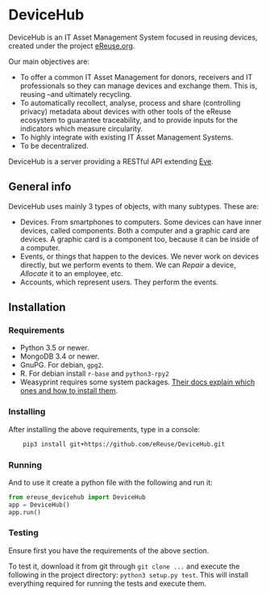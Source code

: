 # DeviceHub

DeviceHub is an IT Asset Management System focused in reusing devices,
created under the project [eReuse.org](https://www.ereuse.org).

Our main objectives are:

* To offer a common IT Asset Management for donors, receivers and IT professionals so they can manage devices and exchange them.
This is, reusing –and ultimately recycling.
* To automatically recollect, analyse, process and share (controlling privacy) metadata about devices with other tools of the
eReuse ecosystem to guarantee traceability, and to provide inputs for the indicators which measure circularity.
* To highly integrate with existing IT Asset Management Systems.
* To be decentralized.

DeviceHub is a server providing a RESTful API extending [Eve](http://python-eve.org/features.html).

## General info
DeviceHub uses mainly 3 types of objects, with many subtypes. These are:

- Devices. From smartphones to computers. Some devices can have inner devices, called components. Both a computer and
a graphic card are devices. A graphic card is a component too, because it can be inside of a computer.
- Events, or things that happen to the devices. We never work on devices directly, but we perform
events to them. We can *Repair* a device, *Allocate* it to an employee, etc.
- Accounts, which represent users. They perform the events.

## Installation

### Requirements
* Python 3.5 or newer.
* MongoDB 3.4 or newer.
* GnuPG. For debian, ``gpg2``.
* R. For debian install ``r-base`` and ``python3-rpy2``
* Weasyprint requires some system packages. 
  [Their docs explain which ones and how to install them](http://weasyprint.readthedocs.io/en/stable/install.html).


### Installing

After installing the above requirements, type in a console:

```bash
    pip3 install git+https://github.com/eReuse/DeviceHub.git
```

### Running

And to use it create a python file with the following and run it:

```python
from ereuse_devicehub import DeviceHub
app = DeviceHub()
app.run()
```

### Testing
Ensure first you have the requirements of the above section.

To test it, download it from git through `git clone ...` and execute the following in the project directory:
 `python3 setup.py test`. This will install everything required for running the tests and execute them. 
